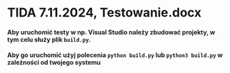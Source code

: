 # TIDA 7.11.2024, Testowanie.docx
#### Aby uruchomić testy w np. Visual Studio należy zbudować projekty, w tym celu służy plik `build.py`. 

#### Aby go uruchomić użyj polecenia `python build.py` lub `python3 build.py` w zależności od twojego systemu
